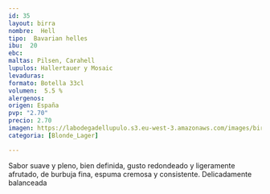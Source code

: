 ```yaml
---
id: 35
layout: birra
nombre:  Hell
tipo:  Bavarian helles
ibu:  20
ebc:
maltas: Pilsen, Carahell
lupulos: Hallertauer y Mosaic
levaduras: 
formato: Botella 33cl
volumen:  5.5 %
alergenos: 
origen: España
pvp: "2.70"
precio: 2.70
imagen: https://labodegadellupulo.s3.eu-west-3.amazonaws.com/images/birras/hell.jpg
categoria: [Blonde_Lager]

---
```

Sabor suave y pleno, bien definida, gusto redondeado y ligeramente afrutado, de burbuja fina, espuma cremosa y consistente. Delicadamente balanceada










